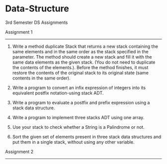 # Data-Structure
3rd Semester DS Assignments

Assignment 1
____________
1. Write a method duplicate Stack that returns a new stack containing the same
elements and in the same order as the stack specified in the parameter. The
method should create a new stack and fill it with the same data elements as the
given stack. (You do not need to duplicate the contents of the elements.).
Before the method finishes, it must restore the contents of the original stack to
its original state (same contents in the same order).

2. Write a program to convert an infix expression of integers into its equivalent
postfix notation-using stack ADT.

3. Write a program to evaluate a postfix and prefix expression using a stack data
structure.

4. Write a program to implement three stacks ADT using one array.

5. Use your stack to check whether a String is a Palindrome or not.

6. Sort the given set of elements present in three stack data structures and put
them in a single stack, without using any other variable.

Assignment 2
____________
